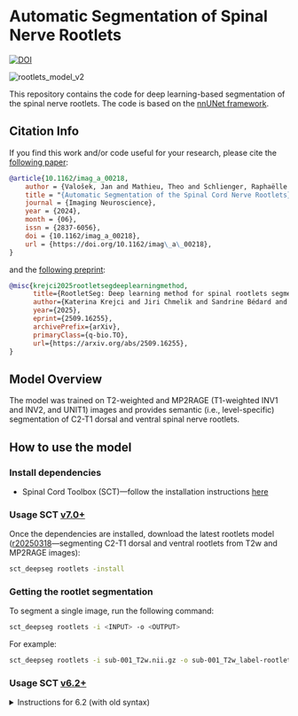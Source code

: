 # Automatic Segmentation of Spinal Nerve Rootlets 

[![DOI](https://img.shields.io/badge/ImagingNeuroscience-10.1162/imag_a_00218-status.svg)](https://doi.org/10.1162/imag_a_00218)

![rootlets_model_v2](https://github.com/user-attachments/assets/74b297fe-f7d6-4990-b30a-89b231fad4a5)


This repository contains the code for deep learning-based segmentation of the spinal nerve rootlets. 
The code is based on the [nnUNet framework](https://github.com/MIC-DKFZ/nnUNet).

## Citation Info

If you find this work and/or code useful for your research, please cite the [following paper](https://doi.org/10.1162/imag_a_00218):

```bibtex
@article{10.1162/imag_a_00218,
    author = {Valošek, Jan and Mathieu, Theo and Schlienger, Raphaëlle and Kowalczyk, Olivia S. and Cohen-Adad, Julien},
    title = "{Automatic Segmentation of the Spinal Cord Nerve Rootlets}",
    journal = {Imaging Neuroscience},
    year = {2024},
    month = {06},
    issn = {2837-6056},
    doi = {10.1162/imag_a_00218},
    url = {https://doi.org/10.1162/imag\_a\_00218},
}
```

and the [following preprint](https://doi.org/10.48550/arXiv.2509.16255):

```bibtex
@misc{krejci2025rootletsegdeeplearningmethod,
      title={RootletSeg: Deep learning method for spinal rootlets segmentation across MRI contrasts}, 
      author={Katerina Krejci and Jiri Chmelik and Sandrine Bédard and Falk Eippert and Ulrike Horn and Virginie Callot and Julien Cohen-Adad and Jan Valosek},
      year={2025},
      eprint={2509.16255},
      archivePrefix={arXiv},
      primaryClass={q-bio.TO},
      url={https://arxiv.org/abs/2509.16255}, 
}
```

## Model Overview

The model was trained on T2-weighted and MP2RAGE (T1-weighted INV1 and INV2, and UNIT1) images and provides semantic (i.e., level-specific) segmentation of 
C2-T1 dorsal and ventral spinal nerve rootlets.

## How to use the model

### Install dependencies

- Spinal Cord Toolbox (SCT)—follow the installation instructions [here](https://github.com/spinalcordtoolbox/spinalcordtoolbox?tab=readme-ov-file#installation)

### Usage SCT [v7.0+](https://github.com/spinalcordtoolbox/spinalcordtoolbox/releases/tag/7.0)

Once the dependencies are installed, download the latest rootlets model 
([r20250318](https://github.com/ivadomed/model-spinal-rootlets/releases/tag/r20250318)—segmenting C2-T1 dorsal and 
ventral rootlets from T2w and MP2RAGE images):

```bash
sct_deepseg rootlets -install
```

### Getting the rootlet segmentation

To segment a single image, run the following command: 

```bash
sct_deepseg rootlets -i <INPUT> -o <OUTPUT>
```

For example:

```bash
sct_deepseg rootlets -i sub-001_T2w.nii.gz -o sub-001_T2w_label-rootlets_dseg.nii.gz
```

### Usage SCT [v6.2+](https://github.com/spinalcordtoolbox/spinalcordtoolbox/releases/tag/6.2)

<details>
<summary>Instructions for 6.2 (with old syntax)</summary>

Once the dependencies are installed, download the rootlets model
([r20240730](https://github.com/ivadomed/model-spinal-rootlets/releases/tag/r20240730)—segmenting C2-C8 dorsal 
rootlets from T2w images):

```bash
sct_deepseg -install-task seg_spinal_rootlets_t2w
```

### Getting the rootlet segmentation

To segment a single image, run the following command: 

```bash
sct_deepseg -i <INPUT> -o <OUTPUT> -task seg_spinal_rootlets_t2w
```

For example:

```bash
sct_deepseg -i sub-001_T2w.nii.gz -o sub-001_T2w_label-rootlets_dseg.nii.gz -task seg_spinal_rootlets_t2w
```

</details>
